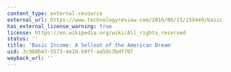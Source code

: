 ```yaml
---
content_type: external-resource
external_url: https://www.technologyreview.com/2016/06/13/159449/basic-income-a-sellout-of-the-american-dream/
has_external_license_warning: true
license: https://en.wikipedia.org/wiki/All_rights_reserved
status: ''
title: 'Basic Income: A Sellout of the American Dream'
uid: 3c908b47-5573-4e18-b9ff-aa59c3bdf707
wayback_url: ''
---
```

